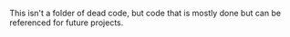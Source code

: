 This isn't a folder of dead code, but code that is mostly done but can be referenced for future projects.
